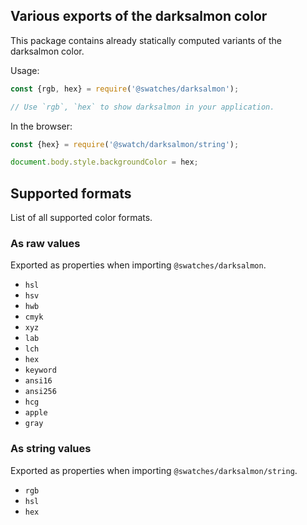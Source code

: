 ## Various exports of the darksalmon color

This package contains already statically computed variants of the darksalmon color.

Usage:
```js
const {rgb, hex} = require('@swatches/darksalmon');

// Use `rgb`, `hex` to show darksalmon in your application.
```

In the browser:
```js
const {hex} = require('@swatch/darksalmon/string');

document.body.style.backgroundColor = hex;
```

## Supported formats


List of all supported color formats.

### As raw values

Exported as properties when importing `@swatches/darksalmon`.

- `hsl`
- `hsv`
- `hwb`
- `cmyk`
- `xyz`
- `lab`
- `lch`
- `hex`
- `keyword`
- `ansi16`
- `ansi256`
- `hcg`
- `apple`
- `gray`

### As string values

Exported as properties when importing `@swatches/darksalmon/string`.

- `rgb`
- `hsl`
- `hex`
